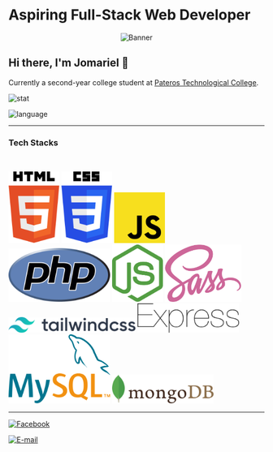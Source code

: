 # Aspiring Full-Stack Web Developer

<div align="center">
  <img src="https://media.giphy.com/media/UtnxCnjWAOL1J6TNUR/giphy.gif" alt="Banner" width="400" />
</div>

## Hi there, I'm Jomariel 👋

Currently a second-year college student at [Pateros Technological College](https://www.facebook.com/ptc1993/).

![stat](https://github-readme-stats.vercel.app/api?username=jmrl23&count_private=false)

![language](https://github-readme-stats.vercel.app/api/top-langs/?username=jmrl23&hide=html,ejs,css,scss,shell&layout=compact)

---
### Tech Stacks

<br>

<img src="https://raw.githubusercontent.com/jmrl23/jmrl23/main/tech-stack/html-5.svg" width="100" /> <img src="https://raw.githubusercontent.com/jmrl23/jmrl23/main/tech-stack/css-3.svg" width="100" /> 
<img src="https://raw.githubusercontent.com/jmrl23/jmrl23/main/tech-stack/javascript.svg" width="100" /> <img src="https://raw.githubusercontent.com/jmrl23/jmrl23/main/tech-stack/php.svg" width="200" /> 
<img src="https://raw.githubusercontent.com/jmrl23/jmrl23/main/tech-stack/nodejs.svg" width="100" /> <img src="https://raw.githubusercontent.com/jmrl23/jmrl23/main/tech-stack/sass.svg" width="150" /> 
<img src="https://raw.githubusercontent.com/jmrl23/jmrl23/main/tech-stack/tailwindcss.svg" width="250" /> <img src="https://raw.githubusercontent.com/jmrl23/jmrl23/main/tech-stack/express.svg" width="200" /> 
<img src="https://raw.githubusercontent.com/jmrl23/jmrl23/main/tech-stack/mysql.svg" width="200" /> <img src="https://raw.githubusercontent.com/jmrl23/jmrl23/main/tech-stack/mongodb.svg" width="200" />

---

[![Facebook](https://img.shields.io/badge/facebook-jmrl23-transparent?style=social&logo=facebook)](https://www.facebook.com/JmrL23)

[![E-mail](https://img.shields.io/badge/Email-jojogaitera@gmail.com-transparent?style=social&logo=gmail)](jojogaitera@gmail.com)
